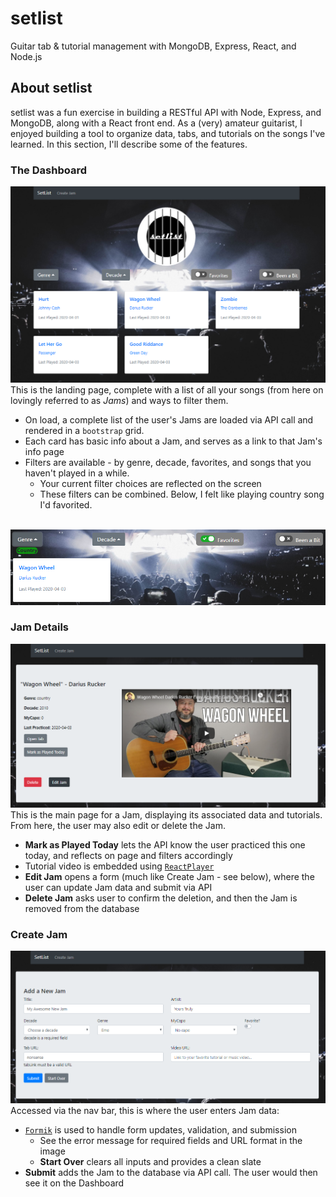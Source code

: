 # setlist
Guitar tab &amp; tutorial management with MongoDB, Express, React, and Node.js

## About setlist

setlist was a fun exercise in building a RESTful API with Node, Express, and MongoDB, along with a React front end.  As a (very) amateur guitarist, I enjoyed building a tool to organize data, tabs, and tutorials on the songs I've learned.  In this section, I'll describe some of the features.

### The Dashboard

![homepage](client/public/screenshots/homepage.PNG)
This is the landing page, complete with a list of all your songs (from here on lovingly referred to as *Jams*) and ways to filter them.
* On load, a complete list of the user's Jams are loaded via API call and rendered in a `bootstrap` grid.
* Each card has basic info about a Jam, and serves as a link to that Jam's info page
* Filters are available - by genre, decade, favorites, and songs that you haven't played in a while.
    - Your current filter choices are reflected on the screen
    - These filters can be combined.  Below, I felt like playing country song I'd favorited.
&nbsp;

&nbsp;
![filters](client/public/screenshots/filters.PNG)

### Jam Details
![jamdetails](client/public/screenshots/jamdetails.PNG)
This is the main page for a Jam, displaying its associated data and tutorials.  From here, the user may also edit or delete the Jam.
* **Mark as Played Today** lets the API know the user practiced this one today, and reflects on page and filters accordingly
* Tutorial video is embedded using [`ReactPlayer`](https://github.com/CookPete/react-player)
* **Edit Jam** opens a form (much like Create Jam - see below), where the user can update Jam data and submit via API
* **Delete Jam** asks user to confirm the deletion, and then the Jam is removed from the database

### Create Jam
![createjam](client/public/screenshots/createjam.PNG)
Accessed via the nav bar, this is where the user enters Jam data:
* [`Formik`](https://github.com/jaredpalmer/formik) is used to handle form updates, validation, and submission
    - See the error message for required fields and URL format in the image
    - **Start Over** clears all inputs and provides a clean slate
* **Submit** adds the Jam to the database via API call.  The user would then see it on the Dashboard
